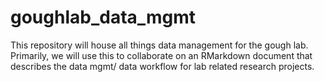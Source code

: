 # goughlab_data_mgmt

This repository will house all things data management for the gough lab. 
Primarily, we will use this to collaborate on an RMarkdown document that describes the data mgmt/ data workflow for lab related research projects. 

